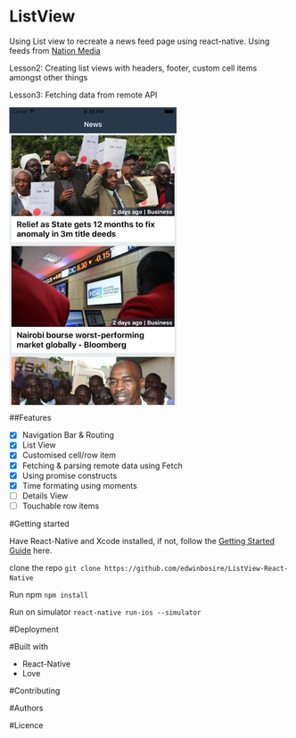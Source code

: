 # ListView

Using List view to recreate a news feed page using react-native. Using feeds from [Nation Media](www.nation.co.ke)

Lesson2: Creating list views with headers, footer, custom cell items amongst other things

Lesson3: Fetching data from remote API


<img src="https://github.com/edwinbosire/ListView-React-Native/blob/master/resources/screenshot1.png" align="center" width=300>

##Features

- [x] Navigation Bar & Routing
- [x] List View
- [x] Customised cell/row item
- [x] Fetching & parsing remote data using Fetch
- [x] Using promise constructs
- [x] Time formating using moments
- [ ] Details View
- [ ] Touchable row items

#Getting started

Have React-Native and Xcode installed, if not, follow the [Getting Started Guide](https://facebook.github.io/react-native/docs/getting-started.html) here.

clone the repo `git clone https://github.com/edwinbosire/ListView-React-Native`

Run npm `npm install`

Run on simulator `react-native run-ios --simulator`

#Deployment

#Built with

- React-Native
- Love

#Contributing

#Authors

#Licence
